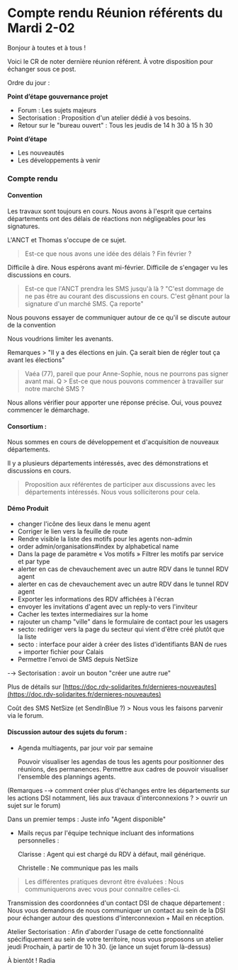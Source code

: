 # Compte rendu Réunion référents du Mardi 2-02

Bonjour à toutes et à tous !

Voici le CR de noter dernière réunion référent. À votre disposition pour échanger sous ce post.

Ordre du jour :

**Point d’étape gouvernance projet**

* Forum : Les sujets majeurs 
* Sectorisation : Proposition d'un atelier dédié à vos besoins. 
* Retour sur le "bureau ouvert" : Tous les jeudis de 14 h 30 à 15 h 30 

**Point d’étape**

* Les nouveautés
* Les développements à venir

### Compte rendu

#### Convention

Les travaux sont toujours en cours. Nous avons à l'esprit que certains départements ont des délais de réactions non négligeables pour les signatures.

L'ANCT et Thomas s'occupe de ce sujet.

> Est-ce que nous avons une idée des délais ? Fin février ?

Difficile à dire. Nous espérons avant mi-février. Difficile de s'engager vu les discussions en cours.

> Est-ce que l'ANCT prendra les SMS jusqu'à là ? "C'est dommage de ne pas être au courant des discussions en cours. C'est gênant pour la signature d'un marché SMS. Ça reporte"

Nous pouvons essayer de communiquer autour de ce qu'il se discute autour de la convention

Nous voudrions limiter les avenants.

Remarques &gt; "Il y a des élections en juin. Ça serait bien de régler tout ça avant les élections"

> Vaéa \(77\), pareil que pour Anne-Sophie, nous ne pourrons pas signer avant mai. Q &gt; Est-ce que nous pouvons commencer à travailler sur notre marché SMS ?

Nous allons vérifier pour apporter une réponse précise. Oui, vous pouvez commencer le démarchage.

#### Consortium :

Nous sommes en cours de développement et d'acquisition de nouveaux départements.

Il y a plusieurs départements intéressés, avec des démonstrations et discussions en cours.

> Proposition aux référentes de participer aux discussions avec les départements intéressés. Nous vous solliciterons pour cela.

#### Démo Produit

* changer l'icône des lieux dans le menu agent
* Corriger le lien vers la feuille de route
* Rendre visible la liste des motifs pour les agents non-admin
* order admin/organisations\#index by alphabetical name
* Dans la page de paramètre « Vos motifs » Filtrer les motifs par service et par type
* alerter en cas de chevauchement avec un autre RDV dans le tunnel RDV agent
* alerter en cas de chevauchement avec un autre RDV dans le tunnel RDV agent
* Exporter les informations des RDV affichées à l'écran
* envoyer les invitations d'agent avec un reply-to vers l'inviteur
* Cacher les textes intermediaires sur la home
* rajouter un champ "ville" dans le formulaire de contact pour les usagers
* secto: rediriger vers la page du secteur qui vient d'être créé plutôt que la liste
* secto : interface pour aider à créer des listes d'identifiants BAN de rues + importer fichier pour Calais
* Permettre l'envoi de SMS depuis NetSize

-→ Sectorisation : avoir un bouton "créer une autre rue"

Plus de détails sur [https://doc.rdv-solidarites.fr/dernieres-nouveautes](https://doc.rdv-solidarites.fr/dernieres-nouveautes)

Coût des SMS NetSize \(et SendInBlue ?\) &gt; Nous vous les faisons parvenir via le forum.

#### Discussion autour des sujets du forum :

* Agenda multiagents, par jour voir par semaine 

  Pouvoir visualiser les agendas de tous les agents pour positionner des réunions, des permanences. Permettre aux cadres de pouvoir visualiser l'ensemble des plannings agents.

\(Remarques -→ comment créer plus d'échanges entre les départements sur les actions DSI notamment, liés aux travaux d'interconnexions ? &gt; ouvrir un sujet sur le forum\)

Dans un premier temps : Juste info "Agent disponible"

* Mails reçus par l'équipe technique incluant des informations personnelles :

  Clarisse : Agent qui est chargé du RDV à défaut, mail générique. 

  Christelle : Ne communique pas les mails 

> Les différentes pratiques devront être évaluées : Nous communiquerons avec vous pour connaitre celles-ci.

Transmission des coordonnées d'un contact DSI de chaque département : Nous vous demandons de nous communiquer un contact au sein de la DSI pour échanger autour des questions d'interconnexion + Mail en réception.

Atelier Sectorisation : Afin d'aborder l'usage de cette fonctionnalité spécifiquement au sein de votre territoire, nous vous proposons un atelier jeudi Prochain, à partir de 10 h 30. \(je lance un sujet forum là-dessus\)  


À bientôt ! Radia

